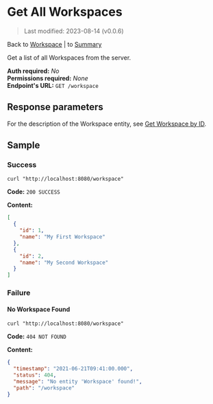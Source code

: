 # Get All Workspaces

> Last modified: 2023-08-14 (v0.0.6)

Back to [Workspace](../Workspace.md) | to [Summary](../../README.md)

Get a list of all Workspaces from the server.

**Auth required:** _No_  
**Permissions required:** _None_  
**Endpoint's URL:** `GET /workspace`

## Response parameters

For the description of the Workspace entity, see [Get Workspace by ID](Get-Workspace-by-ID.md).

## Sample

### Success

```shell
curl "http://localhost:8080/workspace"
```

**Code:** `200 SUCCESS`

**Content:**

```json
[
  {
    "id": 1,
    "name": "My First Workspace"
  },
  {
    "id": 2,
    "name": "My Second Workspace"
  }
]
```

### Failure

#### No Workspace Found

```shell
curl "http://localhost:8080/workspace"
```

**Code:** `404 NOT FOUND`

**Content:**

```json
{
  "timestamp": "2021-06-21T09:41:00.000",
  "status": 404,
  "message": "No entity 'Workspace' found!",
  "path": "/workspace"
}
```

